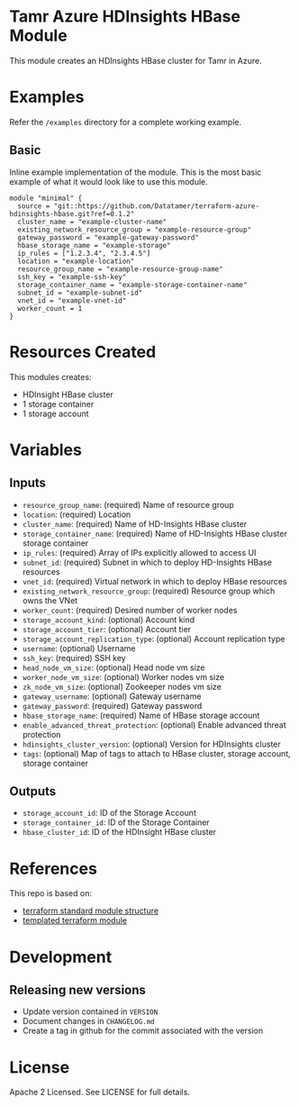 # Tamr Azure HDInsights HBase Module

This module creates an HDInsights HBase cluster for Tamr in Azure.

# Examples
Refer the `/examples` directory for a complete working example.

## Basic
Inline example implementation of the module.  This is the most basic example of what it would look like to use this module.
```
module "minimal" {
  source = "git::https://github.com/Datatamer/terraform-azure-hdinsights-hbase.git?ref=0.1.2"
  cluster_name = "example-cluster-name"
  existing_network_resource_group = "example-resource-group"
  gateway_password = "example-gateway-password"
  hbase_storage_name = "example-storage"
  ip_rules = ["1.2.3.4", "2.3.4.5"]
  location = "example-location"
  resource_group_name = "example-resource-group-name"
  ssh_key = "example-ssh-key"
  storage_container_name = "example-storage-container-name"
  subnet_id = "example-subnet-id"
  vnet_id = "example-vnet-id"
  worker_count = 1
}
```

# Resources Created
This modules creates:
* HDInsight HBase cluster
* 1 storage container
* 1 storage account

# Variables 
## Inputs
* `resource_group_name`: (required) Name of resource group
* `location`: (required) Location
* `cluster_name`: (required) Name of HD-Insights HBase cluster
* `storage_container_name`: (required) Name of HD-Insights HBase cluster storage container
* `ip_rules`: (required) Array of IPs explicitly allowed to access UI
* `subnet_id`: (required) Subnet in which to deploy HD-Insights HBase resources
* `vnet_id`: (required) Virtual network in which to deploy HBase resources
* `existing_network_resource_group`: (required) Resource group which owns the VNet
* `worker_count`: (required) Desired number of worker nodes
* `storage_account_kind`: (optional) Account kind
* `storage_account_tier`: (optional) Account tier
* `storage_account_replication_type`: (optional) Account replication type
* `username`: (optional) Username
* `ssh_key`: (required) SSH key
* `head_node_vm_size`: (optional) Head node vm size
* `worker_node_vm_size`: (optional) Worker nodes vm size
* `zk_node_vm_size`: (optional) Zookeeper nodes vm size
* `gateway_username`: (optional) Gateway username
* `gateway_password`: (required) Gateway password
* `hbase_storage_name`: (required) Name of HBase storage account
* `enable_advanced_threat_protection`: (optional) Enable advanced threat protection
* `hdinsights_cluster_version`: (optional) Version for HDInsights cluster
* `tags`: (optional) Map of tags to attach to HBase cluster, storage account, storage container

## Outputs
* `storage_account_id`: ID of the Storage Account
* `storage_container_id`: ID of the Storage Container
* `hbase_cluster_id`: ID of the HDInsight HBase cluster

# References
This repo is based on:
* [terraform standard module structure](https://www.terraform.io/docs/modules/index.html#standard-module-structure)
* [templated terraform module](https://github.com/tmknom/template-terraform-module)

# Development
## Releasing new versions
* Update version contained in `VERSION`
* Document changes in `CHANGELOG.md`
* Create a tag in github for the commit associated with the version

# License
Apache 2 Licensed. See LICENSE for full details.
